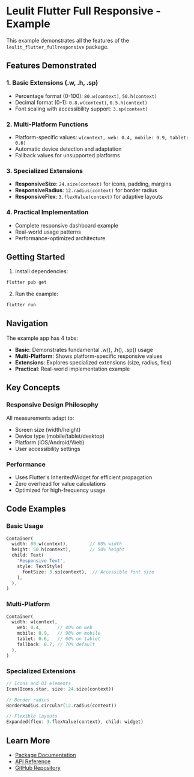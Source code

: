 # Leulit Flutter Full Responsive - Example

This example demonstrates all the features of the `leulit_flutter_fullresponsive` package.

## Features Demonstrated

### 1. Basic Extensions (.w, .h, .sp)
- Percentage format (0-100): `80.w(context)`, `50.h(context)`
- Decimal format (0-1): `0.8.w(context)`, `0.5.h(context)`
- Font scaling with accessibility support: `3.sp(context)`

### 2. Multi-Platform Functions
- Platform-specific values: `w(context, web: 0.4, mobile: 0.9, tablet: 0.6)`
- Automatic device detection and adaptation
- Fallback values for unsupported platforms

### 3. Specialized Extensions
- **ResponsiveSize**: `24.size(context)` for icons, padding, margins
- **ResponsiveRadius**: `12.radius(context)` for border radius
- **ResponsiveFlex**: `3.flexValue(context)` for adaptive layouts

### 4. Practical Implementation
- Complete responsive dashboard example
- Real-world usage patterns
- Performance-optimized architecture

## Getting Started

1. Install dependencies:
```bash
flutter pub get
```

2. Run the example:
```bash
flutter run
```

## Navigation

The example app has 4 tabs:

- **Basic**: Demonstrates fundamental .w(), .h(), .sp() usage
- **Multi-Platform**: Shows platform-specific responsive values
- **Extensions**: Explores specialized extensions (size, radius, flex)
- **Practical**: Real-world implementation example

## Key Concepts

### Responsive Design Philosophy
All measurements adapt to:
- Screen size (width/height)
- Device type (mobile/tablet/desktop)
- Platform (iOS/Android/Web)
- User accessibility settings

### Performance
- Uses Flutter's InheritedWidget for efficient propagation
- Zero overhead for value calculations
- Optimized for high-frequency usage

## Code Examples

### Basic Usage
```dart
Container(
  width: 80.w(context),        // 80% width
  height: 50.h(context),       // 50% height
  child: Text(
    'Responsive Text',
    style: TextStyle(
      fontSize: 3.sp(context),  // Accessible font size
    ),
  ),
)
```

### Multi-Platform
```dart
Container(
  width: w(context,
    web: 0.4,      // 40% on web
    mobile: 0.9,   // 90% on mobile
    tablet: 0.6,   // 60% on tablet
    fallback: 0.7, // 70% default
  ),
)
```

### Specialized Extensions
```dart
// Icons and UI elements
Icon(Icons.star, size: 24.size(context))

// Border radius
BorderRadius.circular(12.radius(context))

// Flexible layouts
Expanded(flex: 3.flexValue(context), child: widget)
```

## Learn More

- [Package Documentation](https://pub.dev/packages/leulit_flutter_fullresponsive)
- [API Reference](https://pub.dev/documentation/leulit_flutter_fullresponsive/latest/)
- [GitHub Repository](https://github.com/leulit/leulit_flutter_fullresponsive)